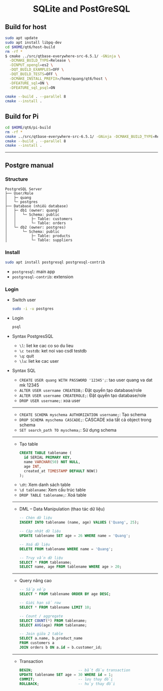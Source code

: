 <h1 align = "center">SQLite and PostGreSQL</h1>

## Build for host
```bash
sudo apt update
sudo apt install libpq-dev
cd $HOME/qt6/host-build
rm -rf *
$ cmake ../src/qtbase-everywhere-src-6.5.1/ -GNinja \
  -DCMAKE_BUILD_TYPE=Release \
  -DINPUT_opengl=es2 \
  -DQT_BUILD_EXAMPLES=OFF \
  -DQT_BUILD_TESTS=OFF \
  -DCMAKE_INSTALL_PREFIX=/home/quang/qt6/host \
  -DFEATURE_sql=ON \
  -DFEATURE_sql_psql=ON
  
cmake --build . --parallel 8
cmake --install .
```

## Build for Pi
```bash
cd $HOME/qt6/pi-build
rm -rf *
cmake ../src/qtbase-everywhere-src-6.5.1/ -GNinja -DCMAKE_BUILD_TYPE=Release -DINPUT_opengl=es2 -DQT_BUILD_EXAMPLES=OFF -DQT_BUILD_TESTS=OFF -DQT_HOST_PATH=$HOME/qt6/host -DCMAKE_STAGING_PREFIX=$HOME/qt6/pi -DCMAKE_INSTALL_PREFIX=/usr/local/qt6 -DCMAKE_TOOLCHAIN_FILE=$HOME/qt6/toolchain.cmake -DQT_QMAKE_TARGET_MKSPEC=devices/linux-rasp-pi4-aarch64 -DQT_FEATURE_xcb=ON -DFEATURE_xcb_xlib=ON -DQT_FEATURE_xlib=ON -DFEATURE_sql=ON -DFEATURE_sql_psql=ON
cmake --build . --parallel 8
cmake --install .
```

---
## Postgre manual
### Structure
```pgsql
PostgreSQL Server
├── User/Role
│   ├─ quang
│   └─ postgres
├── Database (nhiều database)
│   ├─ db1 (owner: quang)
│   │   └─ Schema: public
│   │       ├─ Table: customers
│   │       └─ Table: orders
│   └─ db2 (owner: postgres)
│       └─ Schema: public
│           ├─ Table: products
│           └─ Table: suppliers
```
### Install
```bash
sudo apt install postgresql postgresql-contrib
```
- `postgresql`: main app
- `postgresql-contrib`: extension

### Login 
- Switch user
  ```bash
  sudo -i -u postgres
  ```
- Login 
  ```bash
  psql
  ```
- Syntax PostgresSQL
  - `\l`: liet ke cac co so du lieu 
  - `\c testdb`: ket noi vao csdl testdb
  - `\q`: quit
  - `\lu`: liet ke cac user
  
- Syntax SQL
  - `CREATE USER quang WITH PASSWORD '12345';`: tao user quang va dat mk 12345
  - `ALTER USER username CREATEDB;`: Đặt quyền tạo database/role
  - `ALTER USER username CREATEROLE;`: Đặt quyền tạo database/role 
  - `DROP USER username;`: xoa user 
  ---
  - `CREATE SCHEMA myschema AUTHORIZATION username;`: Tạo schema
  - `DROP SCHEMA myschema CASCADE;`: CASCADE xóa tất cả object trong schema
  - `SET search_path TO myschema;`: Sử dụng schema 
  ---
  - Tạo table
    ```sql
    CREATE TABLE tablename (
      id SERIAL PRIMARY KEY,
      name VARCHAR(50) NOT NULL,
      age INT,
      created_at TIMESTAMP DEFAULT NOW()
    );	
    ```
  - `\dt`: Xem danh sách table
  - `\d tablename`: Xem cấu trúc table
  - `DROP TABLE tablename;`: Xoá table
  ---
  - DML – Data Manipulation (thao tác dữ liệu)
    ```sql
    -- Chèn dữ liệu
    INSERT INTO tablename (name, age) VALUES ('Quang', 25);

    -- Cập nhật dữ liệu
    UPDATE tablename SET age = 26 WHERE name = 'Quang';

    -- Xoá dữ liệu
    DELETE FROM tablename WHERE name = 'Quang';

    -- Truy vấn dữ liệu
    SELECT * FROM tablename;
    SELECT name, age FROM tablename WHERE age > 20;
    ```
  ---
  - Query nâng cao
    ```sql
    -- Sắp xếp
    SELECT * FROM tablename ORDER BY age DESC;

    -- Giới hạn số row
    SELECT * FROM tablename LIMIT 10;

    -- Count / aggregate
    SELECT COUNT(*) FROM tablename;
    SELECT AVG(age) FROM tablename;

    -- Join giữa 2 table
    SELECT a.name, b.product_name
    FROM customers a
    JOIN orders b ON a.id = b.customer_id;
    ```
  ---
  - Transaction
    ```sql
    BEGIN;                     -- bắt đầu transaction
    UPDATE tablename SET age = 30 WHERE id = 1;
    COMMIT;                    -- lưu thay đổi
    ROLLBACK;                  -- hủy thay đổi
    ```
